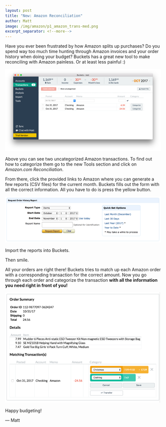 ```yaml
---
layout: post
title: "New: Amazon Reconciliation"
author: Matt
image: /img/amazon/p1_amazon_trans-med.png
excerpt_separator: <!--more-->
---
```


Have you ever been frustrated by how Amazon splits up purchases?  Do you spend way too much time hunting through Amazon invoices and your order history when doing your budget?  Buckets has a great new tool to make reconciling with Amazon painless.  Or at least less painful :)

![Dreaded Amazon Transactions](/img/amazon/p1_amazon_trans-med.png)

<!--more-->

Above you can see two uncategorized Amazon transactions.  To find out how to categorize them go to the new Tools section and click on *Amazon.com Reconciliation*.

From there, click the provided links to Amazon where you can generate a few reports (CSV files) for the current month.  Buckets fills out the form with all the correct information.  All you have to do is press the yellow button.

![Amazon's interface for downloading reports](/img/amazon/p3_downloadreport-med.png)

Import the reports into Buckets.

Then smile.

All your orders are right there!  Buckets tries to match up each Amazon order with a corresponding transaction for the correct amount.  Now you go through each order and categorize the transaction **with all the information you need right in front of you!**

![Categorizing Amazon purchases is fun again!](/img/amazon/p5_categorizing-med.png)

Happy budgeting!

&mdash; Matt
